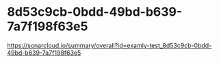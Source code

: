 # 8d53c9cb-0bdd-49bd-b639-7a7f198f63e5
https://sonarcloud.io/summary/overall?id=examly-test_8d53c9cb-0bdd-49bd-b639-7a7f198f63e5
